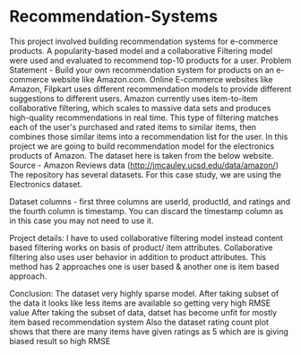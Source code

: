 # Recommendation-Systems
This project involved building recommendation systems for e-commerce products. A popularity-based model and a collaborative Filtering model were used and evaluated to recommend top-10 products for a user.
Problem Statement - 
Build your own recommendation system for products on an e-commerce website like Amazon.com.
Online E-commerce websites like Amazon, Filpkart uses different recommendation models to provide different suggestions to different users. 
Amazon currently uses item-to-item collaborative filtering, which scales to massive data sets and produces high-quality recommendations in real time. This type of filtering matches each of the user's purchased and rated items to similar items, then combines those similar items into a recommendation list for the user.
In this project we are going to build recommendation model for the electronics products of Amazon. 
The dataset here is taken from the below website. 
Source - Amazon Reviews data (http://jmcauley.ucsd.edu/data/amazon/)  The repository has several datasets. For this case study, we are using the Electronics dataset.

Dataset columns - first three columns are userId, productId, and ratings and the fourth column is timestamp. You can discard the timestamp column as in this case you may not need to use it.

Project details:
I have to used collaborative filtering model instead content based filtering works on basis of product/ item attributes. 
Collaborative filtering also uses user behavior in addition to product attributes. 
This method has 2 approaches one is user based & another one is item based approach.

Conclusion:
The dataset very highly sparse model.
After taking subset of the data it looks like less items are available so getting very high RMSE value
After taking the subset of data, datset has become unfit for mostly item based recommendation system
Also the dataset rating count plot shows that there are many items have given ratings as 5 which are is giving biased result so high RMSE
